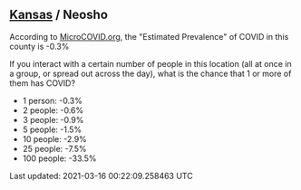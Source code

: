 
## [Kansas](/united-states/kansas) / Neosho

According to [MicroCOVID.org](http://microcovid.org),
the "Estimated Prevalence" of COVID in this county is -0.3%

If you interact with a certain number of people in this location
(all at once in a group, or spread out across the day), what is the chance that
1 or more of them has COVID?

- 1 person: -0.3%
- 2 people: -0.6%
- 3 people: -0.9%
- 5 people: -1.5%
- 10 people: -2.9%
- 25 people: -7.5%
- 100 people: -33.5%

Last updated: 2021-03-16 00:22:09.258463 UTC
